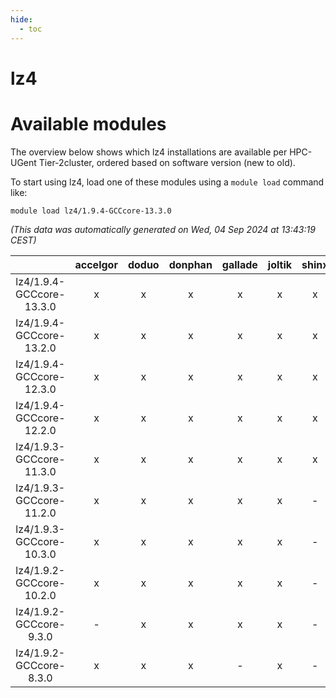 ```yaml
---
hide:
  - toc
---
```


lz4
===

# Available modules


The overview below shows which lz4 installations are available per HPC-UGent Tier-2cluster, ordered based on software version (new to old).

To start using lz4, load one of these modules using a `module load` command like:

```shell
module load lz4/1.9.4-GCCcore-13.3.0
```

*(This data was automatically generated on Wed, 04 Sep 2024 at 13:43:19 CEST)*  

| |accelgor|doduo|donphan|gallade|joltik|shinx|skitty|
| :---: | :---: | :---: | :---: | :---: | :---: | :---: | :---: |
|lz4/1.9.4-GCCcore-13.3.0|x|x|x|x|x|x|x|
|lz4/1.9.4-GCCcore-13.2.0|x|x|x|x|x|x|x|
|lz4/1.9.4-GCCcore-12.3.0|x|x|x|x|x|x|x|
|lz4/1.9.4-GCCcore-12.2.0|x|x|x|x|x|x|x|
|lz4/1.9.3-GCCcore-11.3.0|x|x|x|x|x|x|x|
|lz4/1.9.3-GCCcore-11.2.0|x|x|x|x|x|-|x|
|lz4/1.9.3-GCCcore-10.3.0|x|x|x|x|x|-|x|
|lz4/1.9.2-GCCcore-10.2.0|x|x|x|x|x|-|x|
|lz4/1.9.2-GCCcore-9.3.0|-|x|x|x|x|-|x|
|lz4/1.9.2-GCCcore-8.3.0|x|x|x|-|x|-|x|
